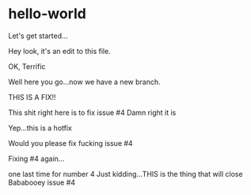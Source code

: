 # hello-world
Let's get started...

Hey look, it's an edit to this file.  

OK, Terrific

Well here you go...now we have a new branch.

THIS IS A FIX!!

This shit right here is to fix issue #4
Damn right it is


Yep...this is a hotfix

Would you please fix fucking issue #4

Fixing #4 again...

one last time for number 4
Just kidding...THIS is the thing that will close Bababooey issue #4
